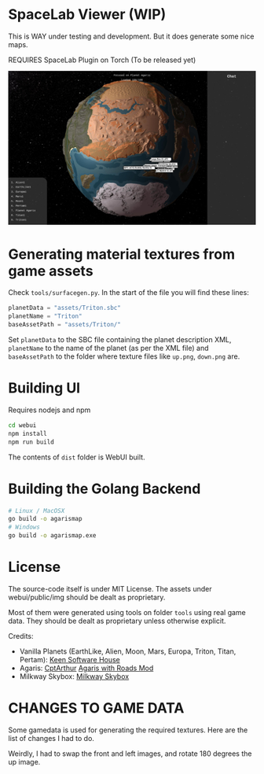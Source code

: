
# SpaceLab Viewer (WIP)

This is WAY under testing and development. But it does generate some nice maps.

REQUIRES SpaceLab Plugin on Torch (To be released yet)

![Preview](preview.jpg)

# Generating material textures from game assets

Check `tools/surfacegen.py`. In the start of the file you will find these lines:

```python
planetData = "assets/Triton.sbc"
planetName = "Triton"
baseAssetPath = "assets/Triton/"
```

Set `planetData` to the SBC file containing the planet description XML, `planetName` to the name of the planet (as per the XML file) and `baseAssetPath` to the folder where texture files like `up.png`, `down.png` are.


# Building UI

Requires nodejs and npm

```bash
cd webui
npm install
npm run build
```

The contents of `dist` folder is WebUI built.

# Building the Golang Backend

```bash
# Linux / MacOSX
go build -o agarismap
# Windows
go build -o agarismap.exe
```

# License

The source-code itself is under MIT License. The assets under webui/public/img should be dealt as proprietary.

Most of them were generated using tools on folder `tools` using real game data. They should be dealt as proprietary unless otherwise explicit.

Credits:

* Vanilla Planets (EarthLike, Alien, Moon, Mars, Europa, Triton, Titan, Pertam): [Keen Software House](https://github.com/KeenSoftwareHouse)
* Agaris: [CptArthur](https://github.com/CptArthur) [Agaris with Roads Mod](https://steamcommunity.com/sharedfiles/filedetails/?id=2567339915)
* Milkway Skybox: [Milkway Skybox](https://steamcommunity.com/sharedfiles/filedetails/?id=670718659)

# CHANGES TO GAME DATA

Some gamedata is used for generating the required textures. Here are the list of changes I had to do.

Weirdly, I had to swap the front and left images, and rotate 180 degrees the up image.